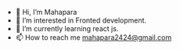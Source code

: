 - 👋 Hi, I’m Mahapara
- 👀 I’m interested in Fronted development.
- 🌱 I’m currently learning react js.
- 📫 How to reach me mahapara2424@gmail.com

<!---
mahapara24/mahapara24 is a ✨ special ✨ repository because its `README.md` (this file) appears on your GitHub profile.
You can click the Preview link to take a look at your changes.
--->

